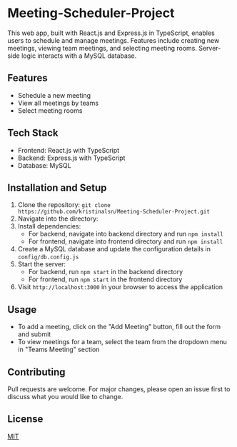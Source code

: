 # Meeting-Scheduler-Project
This web app, built with React.js and Express.js in TypeScript, enables users to schedule and manage meetings. Features include creating new meetings, viewing team meetings, and selecting meeting rooms. Server-side logic interacts with a MySQL database.

## Features
- Schedule a new meeting
- View all meetings by teams
- Select meeting rooms

## Tech Stack
- Frontend: React.js with TypeScript
- Backend: Express.js with TypeScript
- Database: MySQL

## Installation and Setup
1. Clone the repository: `git clone https://github.com/kristinalsn/Meeting-Scheduler-Project.git`
2. Navigate into the directory:
3. Install dependencies:
   - For backend, navigate into backend directory and run `npm install`
   - For frontend, navigate into frontend directory and run `npm install`
4. Create a MySQL database and update the configuration details in `config/db.config.js`
5. Start the server:
   - For backend, run `npm start` in the backend directory
   - For frontend, run `npm start` in the frontend directory
6. Visit `http://localhost:3000` in your browser to access the application

## Usage
- To add a meeting, click on the "Add Meeting" button, fill out the form and submit
- To view meetings for a team, select the team from the dropdown menu in "Teams Meeting" section

## Contributing
Pull requests are welcome. For major changes, please open an issue first to discuss what you would like to change.

## License
[MIT](https://choosealicense.com/licenses/mit/)
